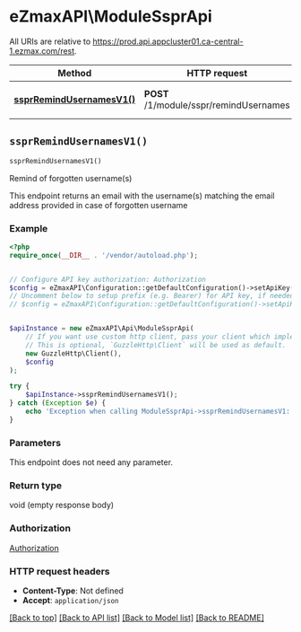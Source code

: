 # eZmaxAPI\ModuleSsprApi

All URIs are relative to https://prod.api.appcluster01.ca-central-1.ezmax.com/rest.

Method | HTTP request | Description
------------- | ------------- | -------------
[**ssprRemindUsernamesV1()**](ModuleSsprApi.md#ssprRemindUsernamesV1) | **POST** /1/module/sspr/remindUsernames | Remind of forgotten username(s)


## `ssprRemindUsernamesV1()`

```php
ssprRemindUsernamesV1()
```

Remind of forgotten username(s)

This endpoint returns an email with the username(s) matching the email address provided in case of forgotten username

### Example

```php
<?php
require_once(__DIR__ . '/vendor/autoload.php');


// Configure API key authorization: Authorization
$config = eZmaxAPI\Configuration::getDefaultConfiguration()->setApiKey('Authorization', 'YOUR_API_KEY');
// Uncomment below to setup prefix (e.g. Bearer) for API key, if needed
// $config = eZmaxAPI\Configuration::getDefaultConfiguration()->setApiKeyPrefix('Authorization', 'Bearer');


$apiInstance = new eZmaxAPI\Api\ModuleSsprApi(
    // If you want use custom http client, pass your client which implements `GuzzleHttp\ClientInterface`.
    // This is optional, `GuzzleHttp\Client` will be used as default.
    new GuzzleHttp\Client(),
    $config
);

try {
    $apiInstance->ssprRemindUsernamesV1();
} catch (Exception $e) {
    echo 'Exception when calling ModuleSsprApi->ssprRemindUsernamesV1: ', $e->getMessage(), PHP_EOL;
}
```

### Parameters

This endpoint does not need any parameter.

### Return type

void (empty response body)

### Authorization

[Authorization](../../README.md#Authorization)

### HTTP request headers

- **Content-Type**: Not defined
- **Accept**: `application/json`

[[Back to top]](#) [[Back to API list]](../../README.md#endpoints)
[[Back to Model list]](../../README.md#models)
[[Back to README]](../../README.md)
